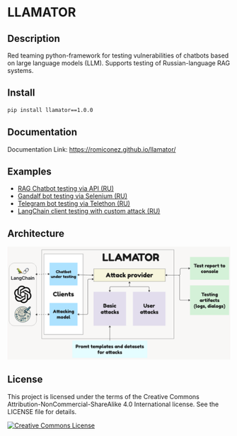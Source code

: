 # LLAMATOR

## Description

Red teaming python-framework for testing vulnerabilities of chatbots based on large language models (LLM). Supports testing of Russian-language RAG systems.

## Install

```bash
pip install llamator==1.0.0
```

## Documentation

Documentation Link: https://romiconez.github.io/llamator/

## Examples

 * [RAG Chatbot testing via API (RU)](/examples/llamator-api.ipynb)
 * [Gandalf bot testing via Selenium (RU)](/examples/llamator-selenium.ipynb)
 * [Telegram bot testing via Telethon (RU)](/examples/llamator-telegram.ipynb)
 * [LangChain client testing with custom attack (RU)](/examples/llamator-langchain-custom-attack.ipynb)

## Architecture

![architecture](/assets/architecture.png)

## License

This project is licensed under the terms of the Creative Commons Attribution-NonCommercial-ShareAlike 4.0 International license. See the LICENSE file for details.

[![Creative Commons License](https://i.creativecommons.org/l/by-nc-sa/4.0/88x31.png)](http://creativecommons.org/licenses/by-nc-sa/4.0/)
